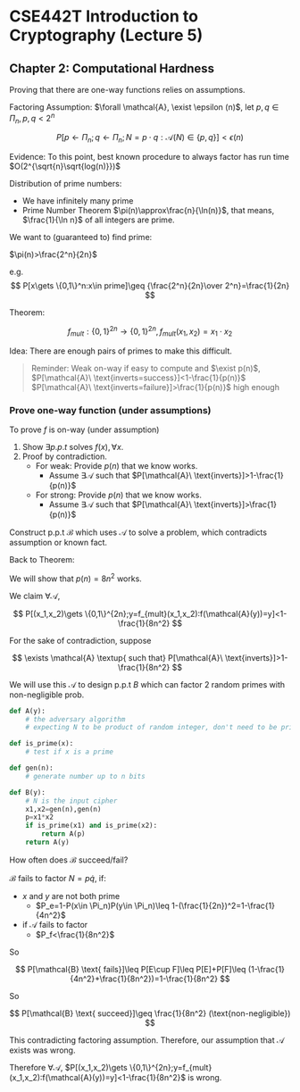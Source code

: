 # CSE442T Introduction to Cryptography (Lecture 5)

## Chapter 2: Computational Hardness

Proving that there are one-way functions relies on assumptions.

Factoring Assumption: $\forall \mathcal{A}, \exist \epsilon (n)$, let $p,q\in \Pi_n,p,q<2^n$

$$
P[p\gets \Pi_n;q\gets \Pi_n;N=p\cdot q:\mathcal{A}(N)\in \{p,q\}]<\epsilon(n)
$$

Evidence: To this point, best known procedure to always factor has run time $O(2^{\sqrt{n}\sqrt{log(n)}})$

Distribution of prime numbers:

- We have infinitely many prime
- Prime Number Theorem $\pi(n)\approx\frac{n}{\ln(n)}$, that means, $\frac{1}{\ln n}$ of all integers are prime.

We want to (guaranteed to) find prime:

$\pi(n)>\frac{2^n}{2n}$

e.g.
$$
P[x\gets \{0,1\}^n:x\in prime]\geq {\frac{2^n}{2n}\over 2^n}=\frac{1}{2n}
$$

Theorem:

$$
f_{mult}:\{0,1\}^{2n}\to \{0,1\}^{2n},f_{mult}(x_1,x_2)=x_1\cdot x_2
$$

Idea: There are enough pairs of primes to make this difficult.

> Reminder: Weak on-way if easy to compute and $\exist p(n)$,
> $P[\mathcal{A}\ \text{inverts=success}]<1-\frac{1}{p(n)}$
> $P[\mathcal{A}\ \text{inverts=failure}]>\frac{1}{p(n)}$ high enough

### Prove one-way function (under assumptions)

To prove $f$ is on-way (under assumption)

1. Show $\exists p.p.t$ solves $f(x),\forall x$.
2. Proof by contradiction.
   - For weak: Provide $p(n)$ that we know works.
     - Assume $\exists \mathcal{A}$ such that $P[\mathcal{A}\ \text{inverts}]>1-\frac{1}{p(n)}$
   - For strong: Provide $p(n)$ that we know works.
     - Assume $\exists \mathcal{A}$ such that $P[\mathcal{A}\ \text{inverts}]>\frac{1}{p(n)}$

Construct p.p.t $\mathcal{B}$
which uses $\mathcal{A}$ to solve a problem, which contradicts assumption or known fact.

Back to Theorem:

We will show that $p(n)=8n^2$ works.

We claim $\forall \mathcal{A}$,

$$
P[(x_1,x_2)\gets \{0,1\}^{2n};y=f_{mult}(x_1,x_2):f(\mathcal{A}(y))=y]<1-\frac{1}{8n^2}
$$

For the sake of contradiction, suppose

$$
\exists \mathcal{A} \textup{ such that} P[\mathcal{A}\ \text{inverts}]>1-\frac{1}{8n^2}
$$

We will use this $\mathcal{A}$ to design p.p.t $B$ which can factor 2 random primes with non-negligible prob.

```python
def A(y):
    # the adversary algorithm
    # expecting N to be product of random integer, don't need to be prime

def is_prime(x):
    # test if x is a prime

def gen(n):
    # generate number up to n bits

def B(y):
    # N is the input cipher
    x1,x2=gen(n),gen(n)
    p=x1*x2
    if is_prime(x1) and is_prime(x2):
        return A(p)
    return A(y)
```

How often does $\mathcal{B}$ succeed/fail?

$\mathcal{B}$ fails to factor $N=p\dot q$, if:

- $x$ and $y$ are not both prime
  - $P_e=1-P(x\in \Pi_n)P(y\in \Pi_n)\leq 1-(\frac{1}{2n})^2=1-\frac{1}{4n^2}$
- if $\mathcal{A}$ fails to factor
  - $P_f<\frac{1}{8n^2}$

So

$$
P[\mathcal{B} \text{ fails}]\leq P[E\cup F]\leq P[E]+P[F]\leq (1-\frac{1}{4n^2}+\frac{1}{8n^2})=1-\frac{1}{8n^2}
$$

So

$$
P[\mathcal{B} \text{ succeed}]\geq \frac{1}{8n^2} (\text{non-negligible})
$$

This contradicting factoring assumption. Therefore, our assumption that $\mathcal{A}$ exists was wrong.

Therefore $\forall \mathcal{A}$, $P[(x_1,x_2)\gets \{0,1\}^{2n};y=f_{mult}(x_1,x_2):f(\mathcal{A}(y))=y]<1-\frac{1}{8n^2}$ is wrong.
